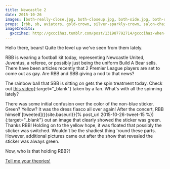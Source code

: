 ```yaml
---
title: Newcastle 2
date: 2015-10-26
images: [both-really-close.jpg, both-closeup.jpg, both-side.jpg, both-side-2.jpg, both-side-3.jpg]
props: [rbb, sb, aviators, gold-crown, silver-sparkly-crown, salon-chair, bondage-gear, studded-black-choker, rainbow-ball, football, football-kit, football-shoes, freddie-mustache, blue-winking-sticker, green-winking-sticker]
imageCredits:
  gxccihaz: http://gxccihaz.tumblr.com/post/131987792714/gxccihaz-when-you-get-a-selfie-with-rbb
---
```

Hello there, bears! Quite the level up we've seen from them lately.

RBB is wearing a football kit today, representing Newcastle United, Juventus, a referee, or possibly just being the uniform Build A Bear sells. There have been articles recently that 2 Premier League players are set to come out as gay. Are RBB and SBB giving a nod to that news?

The rainbow ball that SBB is sitting on gets the spin treatment today. Check out [this video](https://twitter.com/1991ftBoo/status/658741666745065472){:target="_blank"} taken by a fan. What's with all the spinning lately?

There was some initial confusion over the color of the non-blue sticker. Green? Yellow? It was the dress fiasco all over again! After the concert, RBB himself [tweeted]({{site.baseurl}}{% post_url 2015-10-26-tweet-15 %}){:target="_blank"} out an image that clearly showed the sticker was green. Thanks RBB! Holding on to the yellow hope, it was floated that possibly the sticker was switched. Wouldn't be the shadiest thing 'round these parts. However, additional pictures came out after the show that revealed the sticker was always green.

Now, who is that holding RBB?!

[Tell me your theories!]({{site.baseurl}}contribute)
